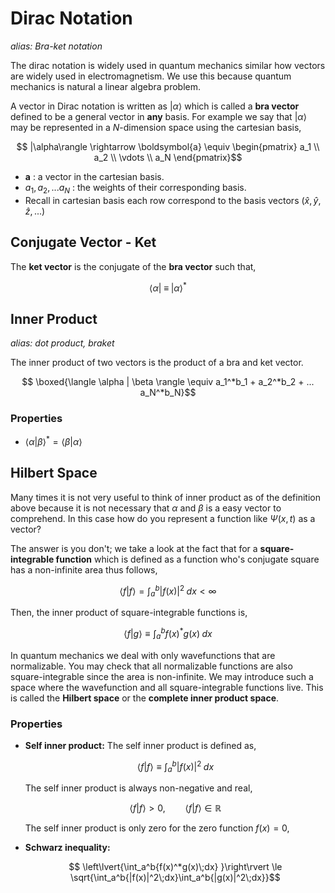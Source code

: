 #  Dirac Notation
*alias: Bra-ket notation*

The dirac notation is widely used in quantum mechanics similar how vectors are widely used in electromagnetism. We use this because quantum mechanics is natural a linear algebra problem.

A vector in Dirac notation is written as $|\alpha\rangle$ which is called a **bra vector** defined to be a general vector in **any** basis. For example we say that $|\alpha\rangle$ may be represented in a $N$-dimension space using the cartesian basis,

$$ |\alpha\rangle \rightarrow \boldsymbol{a} \equiv \begin{pmatrix} a_1 \\ a_2 \\ \vdots \\ a_N \end{pmatrix}$$

* $\boldsymbol{a}$ : a vector in the cartesian basis.
* $a_1, a_2, ... a_N$ : the weights of their corresponding basis.
* Recall in cartesian basis each row correspond to the basis vectors $(\hat x, \hat y, \hat z, ...)$

## Conjugate Vector - Ket

The **ket vector** is the conjugate of the **bra vector** such that,

$$\langle \alpha | \;\equiv\; |\alpha \rangle ^*$$

## Inner Product
*alias: dot product, braket*

The inner product of two vectors is the product of a bra and ket vector.

$$ \boxed{\langle \alpha | \beta \rangle \equiv  a_1^*b_1 + a_2^*b_2 + ... a_N^*b_N}$$

### Properties

* $\langle \alpha | \beta \rangle^* = \langle \beta | \alpha \rangle$

## Hilbert Space

Many times it is not very useful to think of inner product as of the definition above because it is not necessary that $\alpha$ and $\beta$ is a easy vector to comprehend. In this case how do you represent a function like $\Psi(x,t)$ as a vector?

The answer is you don't; we take a look at the fact that for a **square-integrable function** which is defined as a function who's conjugate square has a non-infinite area thus follows,

$$ \langle f | f \rangle = \int_a^b{|f(x)|^2 \;dx} < \infty \tag{square-integrable}$$

Then, the inner product of square-integrable functions is,

$$ \langle f | g \rangle \equiv \int_a^b{f(x)^*g(x)\;dx}  $$

In quantum mechanics we deal with only wavefunctions that are normalizable. You may check that all normalizable functions are also square-integrable since the area is non-infinite. We may introduce such a space where the wavefunction and all square-integrable functions live. This is called the **Hilbert space** or the **complete inner product space**.

### Properties

* **Self inner product:** The self inner product is defined as,

    $$ \langle f | f \rangle \equiv \int_a^b{|f(x)|^2 \;dx} $$

    The self inner product is always non-negative and real,

    $$ \langle f | f \rangle > 0, \qquad \langle f | f \rangle \in \mathbb{R} $$

    The self inner product is only zero for the zero function $f(x)=0$,

* **Schwarz inequality:**

    $$ \left\lvert{\int_a^b{f(x)^*g(x)\;dx} }\right\rvert \le \sqrt{\int_a^b{|f(x)|^2\;dx}\int_a^b{|g(x)|^2\;dx}}$$

